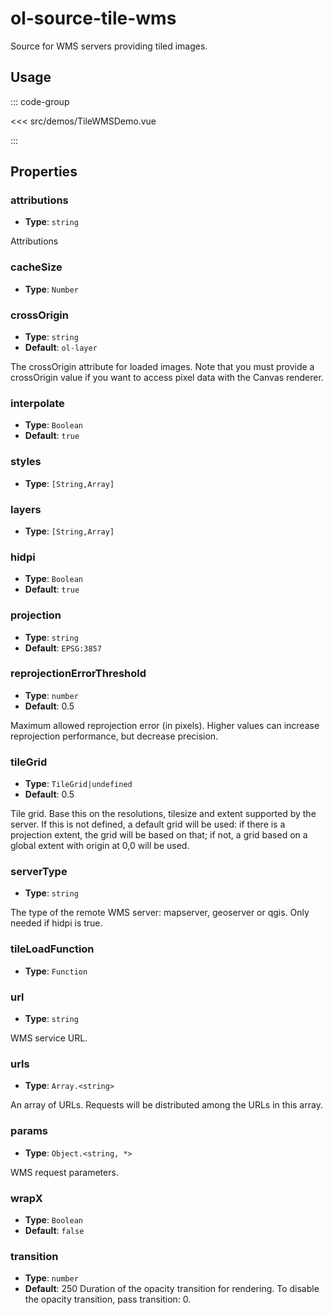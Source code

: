 # ol-source-tile-wms

Source for WMS servers providing tiled images.

<script setup>
import TileWMSDemo from "@demos/TileWMSDemo.vue"
</script>

<ClientOnly>
<TileWMSDemo />
</ClientOnly>

## Usage

::: code-group

<<< src/demos/TileWMSDemo.vue

:::

## Properties

### attributions

- **Type**: `string`

Attributions

### cacheSize

- **Type**: `Number`

### crossOrigin

- **Type**: `string`
- **Default**: `ol-layer`

The crossOrigin attribute for loaded images. Note that you must provide a crossOrigin value if you want to access pixel data with the Canvas renderer.

### interpolate

- **Type**: `Boolean`
- **Default**: `true`

### styles

- **Type**: `[String,Array]`

### layers

- **Type**: `[String,Array]`

### hidpi

- **Type**: `Boolean`
- **Default**: `true`

### projection

- **Type**: `string`
- **Default**: `EPSG:3857`

### reprojectionErrorThreshold

- **Type**: `number `
- **Default**: 0.5

Maximum allowed reprojection error (in pixels). Higher values can increase reprojection performance, but decrease precision.

### tileGrid

- **Type**: `TileGrid|undefined`
- **Default**: 0.5

Tile grid. Base this on the resolutions, tilesize and extent supported by the server. If this is not defined, a default grid will be used: if there is a projection extent, the grid will be based on that; if not, a grid based on a global extent with origin at 0,0 will be used.

### serverType

- **Type**: `string`

The type of the remote WMS server: mapserver, geoserver or qgis. Only needed if hidpi is true.

### tileLoadFunction

- **Type**: `Function`

### url

- **Type**: `string`

WMS service URL.

### urls

- **Type**: `Array.<string>`

An array of URLs. Requests will be distributed among the URLs in this array.

### params

- **Type**: `Object.<string, *>`

WMS request parameters.

### wrapX

- **Type**: `Boolean`
- **Default**: `false`

### transition

- **Type**: `number`
- **Default**: 250
  Duration of the opacity transition for rendering. To disable the opacity transition, pass transition: 0.
